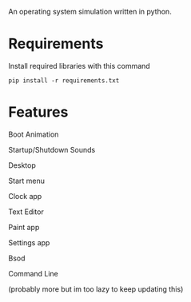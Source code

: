 An operating system simulation written in python.

# Requirements
Install required libraries with this command
```
pip install -r requirements.txt
```

# Features
Boot Animation

Startup/Shutdown Sounds

Desktop

Start menu

Clock app

Text Editor

Paint app

Settings app

Bsod

Command Line

(probably more but im too lazy to keep updating this)
